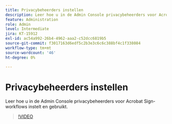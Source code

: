 ```yaml
---
title: Privacybeheerders instellen
description: Leer hoe u in de Admin Console privacybeheerders voor Acrobat Sign-workflows instelt en gebruikt
feature: Administration
role: Admin
level: Intermediate
jira: KT-15912
exl-id: ac54a992-26b4-4962-aaa2-c52dcc6819b5
source-git-commit: f3017163d6edf5c2b3e3c6c6c388bf4c1f338084
workflow-type: tm+mt
source-wordcount: '46'
ht-degree: 0%

---
```


# Privacybeheerders instellen

Leer hoe u in de Admin Console privacybeheerders voor Acrobat Sign-workflows instelt en gebruikt.

>[!VIDEO](https://video.tv.adobe.com/v/3448222?quality=12&learn=on&hidetitle=true&captions=dut)

